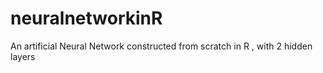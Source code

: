 # neuralnetworkinR
An artificial Neural Network constructed from scratch in R , with 2 hidden layers
